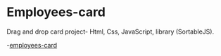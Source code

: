 # Employees-card
Drag and drop card project- Html, Css, JavaScript, library (SortableJS).

-[employees-card](https://github.com/dianavile/employees-card/blob/main/assets/img/employeesCard.JPG)



